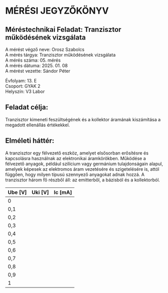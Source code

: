# MÉRÉSI JEGYZŐKÖNYV   
## Méréstechnikai Feladat: Tranzisztor működésének vizsgálata  
A mérést végző neve: Orosz Szabolcs  
A mérés tárgya: Tranzisztor működésének vizsgálata  
A mérés száma: 05. mérés  
A mérés dátuma: 2025. 01. 08  
A mérést vezette: Sándor Péter  

Évfolyam: 13. E  
Csoport: GYAK 2  
Helyszín: V3 Labor  

## Feladat célja:   
Tranzisztor kimeneti feszültségének és a kollektor áramának kiszámítása a megadott ellenállás értékekkel.  

## Elméleti háttér:   
A tranzisztor egy félvezető eszköz, amelyet elsősorban erősítésre és kapcsolásra használnak az elektronikai áramkörökben. Működése a félvezető anyagok, például szilícium vagy germánium tulajdonságain alapul, amelyek képesek az elektromos áram vezetésére és szigetelésére is, attól függően, hogy milyen típusú szennyező anyagokat adnak hozzá. A tranzisztor három fő részből áll: az emitterből, a bázisból és a kollektorból.   



| Ube [V]   | Uki [V]  | Ic   [mA]  | 
| --------- | -------  | ---------- | 
| 0         |          |            | 
| 0,1       |          |            | 
| 0,2       |          |            | 
| 0,3       |          |            |
| 0,4       |          |            | 
| 0,5       |          |            | 
| 0,6       |          |            |
| 0,7       |          |            | 
| 0,8       |          |            | 
| 0,9       |          |            | 
| 1         |          |            | 


